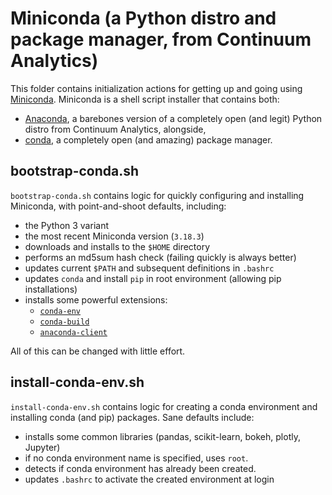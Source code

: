 # Miniconda (a Python distro and package manager, from Continuum Analytics)

This folder contains initialization actions for getting up and going using [Miniconda](http://conda.pydata.org/miniconda.html). Miniconda is a shell script installer that contains both:
 
- [Anaconda](https://www.continuum.io/why-anaconda), a barebones version of a completely open (and legit) Python distro from Continuum Analytics, alongside,
- [conda](http://conda.pydata.org/docs/), a completely open (and amazing) package manager.
 

## bootstrap-conda.sh

`bootstrap-conda.sh` contains logic for quickly configuring and installing Miniconda, with point-and-shoot defaults, including:

- the Python 3 variant
- the most recent Miniconda version (`3.18.3`)
- downloads and installs to the `$HOME` directory
- performs an md5sum hash check (failing quickly is always better)
- updates current `$PATH` and subsequent definitions in `.bashrc`
- updates `conda` and install `pip` in root environment (allowing pip installations)
- installs some powerful extensions:
    - [`conda-env`](https://github.com/conda/conda-env)
    - [`conda-build`](https://github.com/conda/conda-build)
    - [`anaconda-client`](https://github.com/Anaconda-Server/anaconda-client)
    
 
All of this can be changed with little effort.

## install-conda-env.sh

`install-conda-env.sh` contains logic for creating a conda environment and installing conda (and pip) packages. Sane defaults include:

- installs some common libraries (pandas, scikit-learn, bokeh, plotly, Jupyter) 
- if no conda environment name is specified, uses `root`.
- detects if conda environment has already been created.
- updates `.bashrc` to activate the created environment at login
